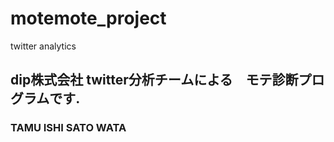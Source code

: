 # motemote_project
twitter analytics

## dip株式会社 twitter分析チームによる　モテ診断プログラムです.
### TAMU ISHI SATO WATA
